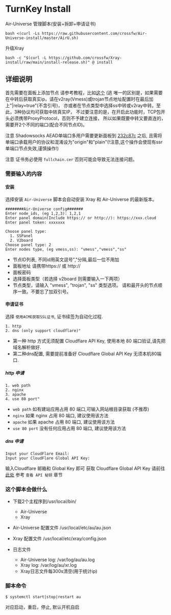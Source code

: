 # TurnKey Install
Air-Universe 管理脚本(安装+拆卸+申请证书)
```shell
bash <(curl -Ls https://raw.githubusercontent.com/crossfw/Air-Universe-install/master/AirU.sh)
```
升级Xray
```shell
bash -c "$(curl -L https://github.com/crossfw/Xray-install/raw/main/install-release.sh)" @ install
```

## 详细说明
首先需要在面板上添加节点
请参考教程，比如[这个](https://soga.vaxilu.com/soga-v2ray/sspanel-v2ray) (逃
唯一的区别是，如果需要在中转后获取真实ip，请在v2ray(Vmess)或trojan节点地址配置时在最后加上"|relay=true"(不含引号)，
亦或者在节点类型中选择ss中转或v2ray中转。至此，3种协议均可获取中转真实IP， 不过要注意的是，在开启此功能时，TCP包开头必须携带ProxyProtocol，否则不予建立连接，
所以如果既要中转又要直连的，需要开2个不同的端口(配合不同节点ID)。<br>

注意 Shadowsocks AEAD单端口多用户需要更新面板到
[232c87c](https://github.com/Anankke/SSPanel-Uim/commit/232c87c0ff80d0118249d9c0eb161f869e7f4c5d)
之后, 且需将单端口承载用户的协议和混淆设为"origin"和"plain"(!注意,这个操作会使现有ssr单端口节点失效,谨慎操作!)<br>

注意 证书务必使用 `fullchain.cer` 否则可能会导致无法连接问题。
### 需要输入的内容
#### 安装
选择安装 `Air-Universe` 脚本会自动安装 Xray 和 Air-Universe 的最新版本。
```shell
########Air-Universe config#######
Enter node_ids, (eg 1,2,3): 1,2,1
Enter panel domain(Include https:// or http://): https://xxx.cloud
Enter panel token: xxxxxxx

Choose panel type:
  1. SSPanel
  2. V2board
Choose panel type: 2
Enter nodes type, (eg vmess,ss): "vmess","vmess","ss"

```
- 节点ID列表, 不同id用英文逗号","分隔,最后一位不用加
- 面板地址 请携带https:// 或 http://
- 面板密码
- 选择面板类型（若选择 v2board 则需要输入一下两项）
- 节点类型，请输入 "vmess", "trojan", "ss" 类型选项。 请和最开头的节点顺序一致。不要忘了加双引号。

#### 申请证书
选择 `使用ACME获取SSL证书`, 证书续签为自动化过程.

```shell
1. http
2. dns (only support cloudflare)"
```
- 第一种 http 方式无须配置 Cloudflare API Key, 使用本地 80 端口验证,请先把域名解析做好.
- 第二种dns配置, 需要提前准备好 Cloudflare Global API Key 无须本机80端口.

##### http 申请
```shell
1. web path
2. nginx
3. apache
4. use 80 port"
```
- `web path` 如有建站应用占用 80 端口,可输入网站根目录获取 (不推荐)
- `nginx` 如果 nginx 占用 80 端口, 建议使用该方法
- `apache` 如果 apache 占用 80 端口, 建议使用该方法
- `use 80 port` 没有任何应用占用 80 端口, 建议使用该方法

##### dns 申请
```shell
Input your CloudFlare Email:
Input your CloudFlare Global API Key:
```
输入Cloudflare 邮箱和 Global Key 即可
获取 Cloudflare Global API Key 请前往 [此处](https://support.cloudflare.com/hc/zh-cn/articles/200167836-%E7%AE%A1%E7%90%86-API-%E4%BB%A4%E7%89%8C%E5%92%8C%E5%AF%86%E9%92%A5) 参考 `查看 API 秘钥` 章节


### 这个脚本会做什么
- 下载2个主程序到/usr/local/bin/
    - Air-Universe
    - Xray

- Air-Universe 配置文件 /usr/local/etc/au/au.json
- Xray 配置文件 /usr/local/etc/xray/config.json
- 日志文件
    - Air-Universe log: /var/log/au/au.log
    - Xray log: /var/log/au/xr.log
    - Xray日志文件每300s清空(用于统计ip)
    
### 脚本命令
```shell
$ systemctl start|stop|restart au
```
对应启动，重启，停止, 默认开机自启
